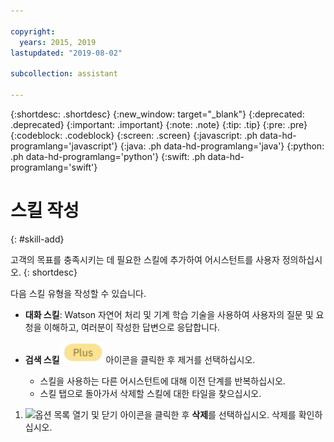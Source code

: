 ```yaml
---

copyright:
  years: 2015, 2019
lastupdated: "2019-08-02"

subcollection: assistant

---
```


{:shortdesc: .shortdesc}
{:new_window: target="_blank"}
{:deprecated: .deprecated}
{:important: .important}
{:note: .note}
{:tip: .tip}
{:pre: .pre}
{:codeblock: .codeblock}
{:screen: .screen}
{:javascript: .ph data-hd-programlang='javascript'}
{:java: .ph data-hd-programlang='java'}
{:python: .ph data-hd-programlang='python'}
{:swift: .ph data-hd-programlang='swift'}

# 스킬 작성
{: #skill-add}

고객의 목표를 충족시키는 데 필요한 스킬에 추가하여 어시스턴트를 사용자 정의하십시오.
{: shortdesc}

다음 스킬 유형을 작성할 수 있습니다.

- **대화 스킬**: Watson 자연어 처리 및 기계 학습 기술을 사용하여 사용자의 질문 및 요청을 이해하고, 여러분이 작성한 답변으로 응답합니다. 

- **검색 스킬**![Plus 또는 Premium 플랜만 해당](images/plus.png) 아이콘을 클릭한 후 제거를 선택하십시오.
    - 스킬을 사용하는 다른 어시스턴트에 대해 이전 단계를 반복하십시오.
    - 스킬 탭으로 돌아가서 삭제할 스킬에 대한 타일을 찾으십시오.

1.  ![옵션 목록 열기 및 닫기](images/kabob-beta.png) 아이콘을 클릭한 후 **삭제**를 선택하십시오. 삭제를 확인하십시오.
